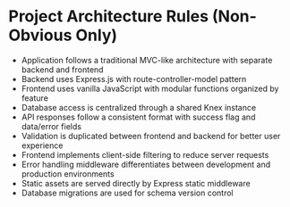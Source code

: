 # Project Architecture Rules (Non-Obvious Only)

- Application follows a traditional MVC-like architecture with separate backend and frontend
- Backend uses Express.js with route-controller-model pattern
- Frontend uses vanilla JavaScript with modular functions organized by feature
- Database access is centralized through a shared Knex instance
- API responses follow a consistent format with success flag and data/error fields
- Validation is duplicated between frontend and backend for better user experience
- Frontend implements client-side filtering to reduce server requests
- Error handling middleware differentiates between development and production environments
- Static assets are served directly by Express static middleware
- Database migrations are used for schema version control
